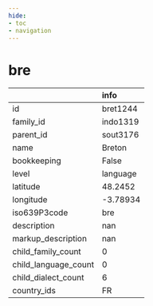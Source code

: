 ```yaml
---
hide:
- toc
- navigation
---
```

# bre
|                      | info     |
|:---------------------|:---------|
| id                   | bret1244 |
| family_id            | indo1319 |
| parent_id            | sout3176 |
| name                 | Breton   |
| bookkeeping          | False    |
| level                | language |
| latitude             | 48.2452  |
| longitude            | -3.78934 |
| iso639P3code         | bre      |
| description          | nan      |
| markup_description   | nan      |
| child_family_count   | 0        |
| child_language_count | 0        |
| child_dialect_count  | 6        |
| country_ids          | FR       |